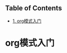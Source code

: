 <nav id="table-of-contents">
<h2>Table of Contents</h2>
<div id="text-table-of-contents">
<ul>
<li><a href="#orgheadline1">1. org模式入门</a></li>
</ul>
</div>
</nav>


# org模式入门<a id="orgheadline1"></a>